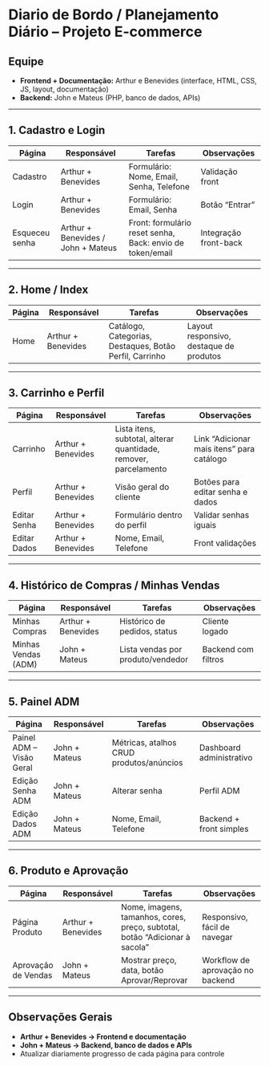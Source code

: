 # Diario de Bordo / Planejamento Diário – Projeto E-commerce

## Equipe
- **Frontend + Documentação:** Arthur e Benevides (interface, HTML, CSS, JS, layout, documentação)  
- **Backend:** John e Mateus (PHP, banco de dados, APIs)  

---

## 1. Cadastro e Login

| Página           | Responsável                  | Tarefas                                         | Observações                       |
|-----------------|-----------------------------|------------------------------------------------|----------------------------------|
| Cadastro         | Arthur + Benevides          | Formulário: Nome, Email, Senha, Telefone      | Validação front                  |
| Login            | Arthur + Benevides          | Formulário: Email, Senha                       | Botão “Entrar”                   |
| Esqueceu senha   | Arthur + Benevides / John + Mateus | Front: formulário reset senha, Back: envio de token/email | Integração front-back |

---

## 2. Home / Index

| Página | Responsável        | Tarefas                                           | Observações                         |
|--------|------------------|-------------------------------------------------|------------------------------------|
| Home   | Arthur + Benevides | Catálogo, Categorias, Destaques, Botão Perfil, Carrinho | Layout responsivo, destaque de produtos |

---

## 3. Carrinho e Perfil

| Página        | Responsável         | Tarefas                                         | Observações                        |
|---------------|------------------|------------------------------------------------|-----------------------------------|
| Carrinho      | Arthur + Benevides | Lista itens, subtotal, alterar quantidade, remover, parcelamento | Link “Adicionar mais itens” para catálogo |
| Perfil        | Arthur + Benevides | Visão geral do cliente                          | Botões para editar senha e dados  |
| Editar Senha  | Arthur + Benevides | Formulário dentro do perfil                     | Validar senhas iguais             |
| Editar Dados  | Arthur + Benevides | Nome, Email, Telefone                            | Front validações                  |

---

## 4. Histórico de Compras / Minhas Vendas

| Página          | Responsável       | Tarefas                                | Observações              |
|-----------------|-----------------|---------------------------------------|-------------------------|
| Minhas Compras   | Arthur + Benevides | Histórico de pedidos, status           | Cliente logado          |
| Minhas Vendas (ADM) | John + Mateus   | Lista vendas por produto/vendedor      | Backend com filtros     |

---

## 5. Painel ADM

| Página                  | Responsável     | Tarefas                                   | Observações                 |
|-------------------------|----------------|------------------------------------------|----------------------------|
| Painel ADM – Visão Geral | John + Mateus  | Métricas, atalhos CRUD produtos/anúncios | Dashboard administrativo   |
| Edição Senha ADM        | John + Mateus  | Alterar senha                             | Perfil ADM                 |
| Edição Dados ADM        | John + Mateus  | Nome, Email, Telefone                      | Backend + front simples    |

---

## 6. Produto e Aprovação

| Página               | Responsável         | Tarefas                                         | Observações                       |
|---------------------|------------------|------------------------------------------------|----------------------------------|
| Página Produto       | Arthur + Benevides | Nome, imagens, tamanhos, cores, preço, subtotal, botão “Adicionar à sacola” | Responsivo, fácil de navegar     |
| Aprovação de Vendas  | John + Mateus     | Mostrar preço, data, botão Aprovar/Reprovar   | Workflow de aprovação no backend |

---

## Observações Gerais
- **Arthur + Benevides → Frontend e documentação**  
- **John + Mateus → Backend, banco de dados e APIs**  
- Atualizar diariamente progresso de cada página para controle
